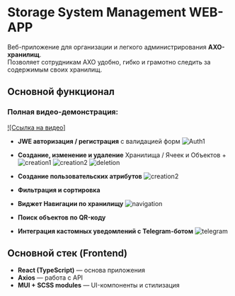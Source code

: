 # Storage System Management WEB-APP

Веб-приложение для организации и легкого администрирования **АХО-хранилищ**.  
Позволяет сотрудникам АХО удобно, гибко и грамотно следить за содержимым своих хранилищ.

## Основной функционал

### Полная видео-демонстрация:
[![Ссылка на видео]](https://drive.google.com/file/d/1ViIeyaGNmEesRRf8pZZotxaiJ6VlwtHs/preview)

-    **JWE авторизация / регистрация** с валидацией форм
![Auth1](https://i.imgur.com/QHVvUWk.jpeg)
  
-    **Создание, изменение и удаление** Хранилища / Ячеек и Объектов + 
![creation1](https://i.imgur.com/jo3o76l.jpg)
![creation2](https://i.imgur.com/Pw4LAdR.jpg)
![deletion](https://i.imgur.com/HdsJcD1.jpg)

-    **Создание пользовательских атрибутов**
![creation2](https://i.imgur.com/VsLQjnr.jpg)

-    **Фильтрация и сортировка**

-    **Виджет Навигации по хранилищу**
![navigation](https://i.imgur.com/ExHd0Iq.jpg)

-    **Поиск объектов по QR-коду**

-    **Интеграция кастомных уведомлений с Telegram-ботом**
![telegram](https://i.imgur.com/RZJO0kn.jpg)


## Основной стек (Frontend)

-   **React (TypeScript)** — основа приложения
-   **Axios** — работа с API
-   **MUI + SCSS modules** — UI-компоненты и стилизация
